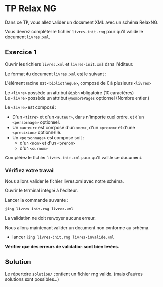 TP Relax NG
===========

Dans ce TP, vous allez valider un document XML avec un schéma RelaxNG.

Vous devrez compléter le fichier `livres-init.rng` pour qu'il valide le document `livres.xml`.

Exercice 1
----------

Ouvrir les fichiers `livres.xml` et `livres-init.xml` dans l'éditeur.

Le format du document `livres.xml` est le suivant :

L'élément racine est `<bibliotheque>`, composé de 0 à plusieurs `<livres>`

Le `<livre>` possède un attribut `@isbn` obligatoire (10 caractères)  
Le `<livre>` possède un attribut `@nombrePages` optionnel (Nombre entier.)

Le `<livre>` est composé :

*   D'un `<titre>` et d'un `<auteur>`, dans n'importe quel ordre. et d'un `<personnage>` optionnel.
*   Un `<auteur>` est composé d'un `<nom>`, d'un `<prenom>` et d'une `<precision>` optionnelle.
*   Un `<personnage>` est composé soit :
    *   d'un `<nom>` et d'un `<prenom>`
    *   d'un `<surnom>`

Complétez le fichier `livres-init.xml` pour qu'il valide ce document.

### Vérifiez votre travail

Nous allons valider le fichier livres.xml avec notre schéma.

Ouvrir le terminal intégré à l'éditeur.

Lancer la commande suivante :

````
jing livres-init.rng livres.xml
````

La validation ne doit renvoyer aucune erreur.

Nous allons maintenant valider un document non conforme au schéma.

*   lancer `jing livres-init.rng livres-invalide.xml`

**Vérifier que des erreurs de validation sont bien levées.**

Solution
--------

Le répertoire `solution/` contient un fichier rng valide. (mais d'autres solutions sont possibles...)